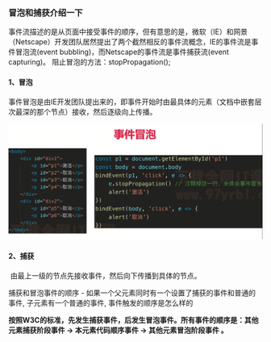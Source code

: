 ### 冒泡和捕获介绍一下

​	事件流描述的是从页面中接受事件的顺序，但有意思的是，微软（IE）和网景（Netscape）开发团队居然提出了两个截然相反的事件流概念，IE的事件流是事件冒泡流(event bubbling)，而Netscape的事件流是事件捕获流(event capturing)。
​	阻止冒泡的方法：stopPropagation();

#### 1、冒泡

​	事件冒泡是由IE开发团队提出来的，即事件开始时由最具体的元素（文档中嵌套层次最深的那个节点）接收，然后逐级向上传播。

![image-20210316180859030](./img/image-20210316180859030.png)

#### 2、捕获

​	由最上一级的节点先接收事件，然后向下传播到具体的节点。



捕获和冒泡事件的顺序 - 如果一个父元素同时有一个设置了捕获的事件和普通的事件, 子元素有一个普通的事件, 事件触发的顺序是怎么样的

**按照W3C的标准，先发生捕获事件，后发生冒泡事件。所有事件的顺序是：其他元素捕获阶段事件 -> 本元素代码顺序事件 -> 其他元素冒泡阶段事件 。**